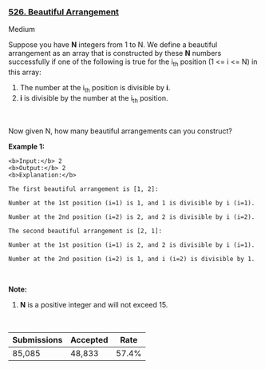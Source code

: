 ### [526. Beautiful Arrangement](https://leetcode.com/problems/beautiful-arrangement/)

Medium

Suppose you have __N__ integers from 1 to N. We define a beautiful arrangement as an array that is constructed by these __N__ numbers successfully if one of the following is true for the i<sub>th</sub> position (1 <= i <= N) in this array:

1.   The number at the i<sub>th</sub> position is divisible by __i__.
2.   __i__ is divisible by the number at the i<sub>th</sub> position.

 

Now given N, how many beautiful arrangements can you construct?

__Example 1:__

```
<b>Input:</b> 2
<b>Output:</b> 2
<b>Explanation:</b> 

The first beautiful arrangement is [1, 2]:

Number at the 1st position (i=1) is 1, and 1 is divisible by i (i=1).

Number at the 2nd position (i=2) is 2, and 2 is divisible by i (i=2).

The second beautiful arrangement is [2, 1]:

Number at the 1st position (i=1) is 2, and 2 is divisible by i (i=1).

Number at the 2nd position (i=2) is 1, and i (i=2) is divisible by 1.
```

 

__Note:__

1.   __N__ is a positive integer and will not exceed 15.

 

| Submissions    | Accepted     | Rate   |
| -------------- | ------------ | ------ |
| 85,085 | 48,833 | 57.4% |